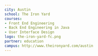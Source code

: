 ```yaml
---
city: Austin
school: The Iron Yard
courses:
- Front End Engineering
- Back End Engineering in Java
- User Interface Design
logo: the-iron-yard-fc.png
partner: education
campus: http://www.theironyard.com/austin
---
```




